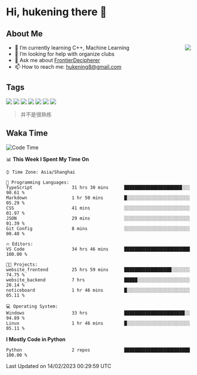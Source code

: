 # Hi, hukening there 👋

## About Me

<a href="#">
  <img align="right" src="https://github-readme-stats-git-masterrstaa-rickstaa.vercel.app/api?username=Tokyo469&count_private=true&show_icons=true&bg_color=15,f2f7fd,E0EAFC" />
</a>

- 🌱 I’m currently learning C++, Machine Learning
- 🤔 I’m looking for help with organize clubs
- 💬 Ask me about [FrontierDecipherer](https://github.com/FrontierDecipherer)
- 📫 How to reach me: hukening8@gmail.com

## Tags

![](https://img.shields.io/badge/-Python-3e74a2?style=flat-square&logo=Python&logoColor=fff)
![](https://img.shields.io/badge/-C++-00579c?style=flat-square&logo=cplusplus&logoColor=fff)
![](https://img.shields.io/badge/-Node.js-339933?style=flat-square&logo=Node.js&logoColor=fff)
![](https://img.shields.io/badge/-React-2d98ce?style=flat-square&logo=React&logoColor=fff)
![](https://img.shields.io/badge/-Linux-000000?style=flat-square&logo=Linux&logoColor=fff)
![](https://img.shields.io/badge/-MySQL-4479A1?style=flat-square&logo=MySQL&logoColor=fff)
![](https://img.shields.io/badge/-MongoDB-47A248?style=flat-square&logo=MongoDB&logoColor=fff)

> 并不是很熟练

## Waka Time

<!--START_SECTION:waka-->
![Code Time](http://img.shields.io/badge/Code%20Time-145%20hrs%2042%20mins-blue)

📊 **This Week I Spent My Time On** 

```text
⌚︎ Time Zone: Asia/Shanghai

💬 Programming Languages: 
TypeScript               31 hrs 30 mins      ██████████████████████░░░   90.61 % 
Markdown                 1 hr 50 mins        █░░░░░░░░░░░░░░░░░░░░░░░░   05.29 % 
CSS                      41 mins             ░░░░░░░░░░░░░░░░░░░░░░░░░   01.97 % 
JSON                     29 mins             ░░░░░░░░░░░░░░░░░░░░░░░░░   01.39 % 
Git Config               8 mins              ░░░░░░░░░░░░░░░░░░░░░░░░░   00.40 % 

🔥 Editors: 
VS Code                  34 hrs 46 mins      █████████████████████████   100.00 % 

🐱‍💻 Projects: 
website_frontend         25 hrs 59 mins      ██████████████████░░░░░░░   74.75 % 
website_backend          7 hrs               █████░░░░░░░░░░░░░░░░░░░░   20.14 % 
noticeboard              1 hr 46 mins        █░░░░░░░░░░░░░░░░░░░░░░░░   05.11 % 

💻 Operating System: 
Windows                  33 hrs              ███████████████████████░░   94.89 % 
Linux                    1 hr 46 mins        █░░░░░░░░░░░░░░░░░░░░░░░░   05.11 % 

```

**I Mostly Code in Python** 

```text
Python                   2 repos             █████████████████████████   100.00 % 

```



 Last Updated on 14/02/2023 00:29:59 UTC
<!--END_SECTION:waka-->

